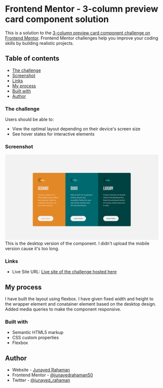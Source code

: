 # Frontend Mentor - 3-column preview card component solution

This is a solution to the [3-column preview card component challenge on Frontend Mentor](https://www.frontendmentor.io/challenges/3column-preview-card-component-pH92eAR2-). Frontend Mentor challenges help you improve your coding skills by building realistic projects.

## Table of contents

- [The challenge](#the-challenge)
- [Screenshot](#screenshot)
- [Links](#links)
- [My process](#my-process)
- [Built with](#built-with)
- [Author](#author)

### The challenge

Users should be able to:

- View the optimal layout depending on their device's screen size
- See hover states for interactive elements

### Screenshot

![Desktop-view](screenshot/screenshot.png)
This is the desktop version of the component. I didn't upload the mobile version cause it's too long.

### Links

- Live Site URL: [Live site of the challenge hosted here](https://junayedrahaman50.github.io/3-column-preview-card-component/)

## My process

I have built the layout using flexbox. I have given fixed width and height to the wrapper element and conatainer element based on the desktop design. Added media queries to make the component responsive.

### Built with

- Semantic HTML5 markup
- CSS custom properties
- Flexbox

## Author

- Website - [Junayed Rahaman](https://webpixels.netlify.app/)
- Frontend Mentor - [@junayedrahaman50](https://www.frontendmentor.io/profile/junayedrahaman50)
- Twitter - [@junayed_rahaman](https://twitter.com/junayed_rahaman)
